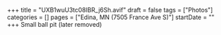+++
title = "UXB1wuU3tc08IBR_j6Sh.avif"
draft = false
tags = ["Photos"]
categories = []
pages = ["Edina, MN (7505 France Ave S)"]
startDate = ""
+++
Small ball pit (later removed)
